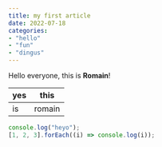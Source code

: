 ```yaml
---
title: my first article
date: 2022-07-18
categories:
- "hello"
- "fun"
- "dingus"
---
```


Hello everyone, this is **Romain**!

|yes|this|
|---|---|
|is|romain|

```javascript
console.log("heyo");
[1, 2, 3].forEach((i) => console.log(i));
```